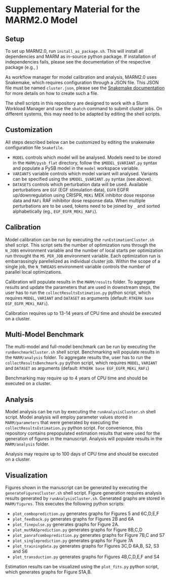 # Supplementary Material for the MARM2.0 Model

## Setup

To set up MARM2.0, run `install_as_package.sh`. This will install all dependencies and
MARM as in-source python package. If installation of independencies fails, please see the 
documentation of the respective package (e.g., )

As workflow manager for model calibration and analysis, MARM2.0 uses Snakemake, which 
requires configuration through a JSON file. This JSON file must be named `cluster.json`, 
please see the 
[Snakemake documentation](https://snakemake.readthedocs.io/en/stable/snakefiles/configuration.html) 
for more details on how to create such a file.

The shell scripts in this repository are designed to work with a Slurm Workload Manager and 
use the `sbatch` command to submit cluster jobs. On different systems, this may need to be 
adapted by editing the shell scripts.

## Customization

All steps described below can be customized by editing the snakemake configuration file 
`Snakefile`. 
* `MODEL` controls which model will be analysed. Models need to be stored in the 
`MARM/pysb_flat` directory, follow the `$MODEL_$VARIANT.py` syntax and populate a PySB 
model in the `model` workspace variable.
* `VARIANTS` variable controls which model variant will analysed. Variants can be specified 
using the `$MODEL_$VARIANT.py` syntax (see above).
* `DATASETS` controls which perturbation data will be used. Available perturbations are `EGF` 
(EGF stimulation data), `EGFR` EGFR up/downregulation using CRISPR, `MEKi` MEK inhibitor 
dose response data and `RAFi` RAF inihibitor dose response data. When multiple perturbations
are to be used, tokens need to be joined by `_` and sorted alphabetically 
(eg., `EGF_EGFR_MEKi_RAFi`).

## Calibration

Model calibration can be run by executing the `runEstimationCluster.sh` shell script. This 
script sets the number of optimization runs through the `N_JOBS` environment variable and the 
number of local starts per optimization run throught the `MS_PER_JOB` environment variable. 
Each optimization run is embarrassingly parellelized as individual cluster job. Within the scope 
of a single job, the `N_THREADS` environment variable controls the number of parallel local 
optimizations.

Calibration will populate results in the `MARM/results` folder. To aggregate results and 
update the parameters that are used in downstream steps, the user has to run the 
`collectResultsEstimation.py` python script, which requires `MODEL`, `VARIANT` and 
`DATASET` as arguments (default: `RTKERK base EGF_EGFR_MEKi_RAFi`).

Calibration requires up to 13-14 years of CPU time and should be executed on a cluster.

## Multi-Model Benchmark

The multi-model and full-model benchmark can be run by executing the  
`runBenchmarkCluster.sh` shell script. Benchmarking will populate results in the 
`MARM/analysis` folder. To aggregate results the, user has to run the 
`collectResultsBenchmark.py` python script, which requires `MODEL`, `VARIANT` and 
`DATASET` as arguments (default: `RTKERK base EGF_EGFR_MEKi_RAFi`)

Benchmarking may require up to 4 years of CPU time and should be executed on a cluster.

## Analysis

Model analysis can be run by executing the `runAnalysisCluster.sh` shell script. 
Model analysis will employ parameter values stored in `MARM/parameters` that were 
generated by executing the `collectResultsEstimation.py` python script. For convenience,
this repository contains prepopulated estimation results that were used for the generation of 
figures in the manuscript. Analysis will populate results in the `MARM/analysis` folder.

Analysis may require up to 100 days of CPU time and should be executed on a cluster.

## Visualization

Figures shown in the manuscript can be generated by executing the 
`generateFiguresCluster.sh` shell script. Figure generation requires analysis results 
generated by `runAnalysisCluster.sh`. Generated graphs are stored in 
`MARM/figures`. This executes the following python scripts:

* `plot_comboprediction.py` generates graphs for Figures 5 and 6C,D,E,F
* `plot_feedback.py` generates graphs for Figures 2B and 6A
* `plot_finepulse.py` generates graphs for Figure 2A.
* `plot_mutRASprediction.py` generates graphs for Figure 8B,C,D
* `plot_panrafcomboprediction.py` generates graphs for Figure 7B,C and S7
* `plot_singleprediction.py` generates graphs for Figure 7A
* `plot_trainingdata.py` generates graphs for Figures 3C,D 6A,B, S2, S3 and S6
* `plot_transduction.py` generates graphs for Figures 4B,C,D,E,F and S4

Estimation results can be visualized using the `plot_fits.py` python script, which generates
graphs for Figure S1A,B.


